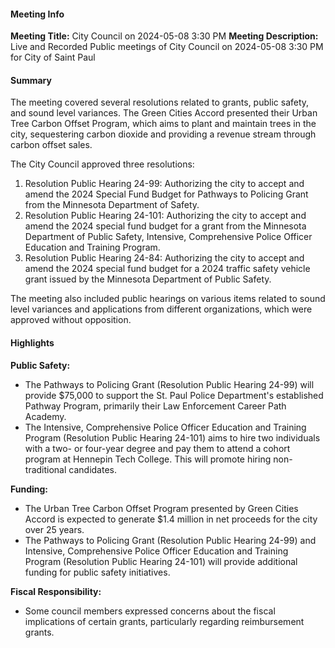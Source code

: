 #### Meeting Info
**Meeting Title:** City Council on 2024-05-08 3:30 PM
**Meeting Description:** Live and Recorded Public meetings of City Council on 2024-05-08 3:30 PM for City of Saint Paul

#### Summary

The meeting covered several resolutions related to grants, public safety, and sound level variances. The Green Cities Accord presented their Urban Tree Carbon Offset Program, which aims to plant and maintain trees in the city, sequestering carbon dioxide and providing a revenue stream through carbon offset sales.

The City Council approved three resolutions:

1. Resolution Public Hearing 24-99: Authorizing the city to accept and amend the 2024 Special Fund Budget for Pathways to Policing Grant from the Minnesota Department of Safety.
2. Resolution Public Hearing 24-101: Authorizing the city to accept and amend the 2024 special fund budget for a grant from the Minnesota Department of Public Safety, Intensive, Comprehensive Police Officer Education and Training Program.
3. Resolution Public Hearing 24-84: Authorizing the city to accept and amend the 2024 special fund budget for a 2024 traffic safety vehicle grant issued by the Minnesota Department of Public Safety.

The meeting also included public hearings on various items related to sound level variances and applications from different organizations, which were approved without opposition.

#### Highlights

**Public Safety:**

* The Pathways to Policing Grant (Resolution Public Hearing 24-99) will provide $75,000 to support the St. Paul Police Department's established Pathway Program, primarily their Law Enforcement Career Path Academy.
* The Intensive, Comprehensive Police Officer Education and Training Program (Resolution Public Hearing 24-101) aims to hire two individuals with a two- or four-year degree and pay them to attend a cohort program at Hennepin Tech College. This will promote hiring non-traditional candidates.

**Funding:**

* The Urban Tree Carbon Offset Program presented by Green Cities Accord is expected to generate $1.4 million in net proceeds for the city over 25 years.
* The Pathways to Policing Grant (Resolution Public Hearing 24-99) and Intensive, Comprehensive Police Officer Education and Training Program (Resolution Public Hearing 24-101) will provide additional funding for public safety initiatives.

**Fiscal Responsibility:**

* Some council members expressed concerns about the fiscal implications of certain grants, particularly regarding reimbursement grants.

